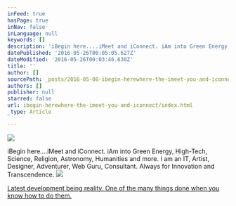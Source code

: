 ```yaml
---
inFeed: true
hasPage: true
inNav: false
inLanguage: null
keywords: []
description: 'iBegin here....iMeet and iConnect. iAm into Green Energy, High-Tech, Science, Religion, Astronomy, Humanities and more. I am an IT, Artist, Designer, Adventurer, Web Guru, Consultant. Always for Innovation and Transcendence.'
datePublished: '2016-05-26T00:05:05.627Z'
dateModified: '2016-05-26T00:03:46.630Z'
title: ''
author: []
sourcePath: _posts/2016-05-08-ibegin-herewhere-the-imeet-you-and-iconnect.md
authors: []
publisher: null
starred: false
url: ibegin-herewhere-the-imeet-you-and-iconnect/index.html
_type: Article

---
```

![](https://the-grid-user-content.s3-us-west-2.amazonaws.com/7a700f99-bdb1-4ec2-853f-33593ce5cbaa.png)

iBegin here....iMeet and iConnect. iAm into Green Energy, High-Tech, Science, Religion, Astronomy, Humanities and more. I am an IT, Artist, Designer, Adventurer, Web Guru, Consultant. Always for Innovation and Transcendence.
![](https://the-grid-user-content.s3-us-west-2.amazonaws.com/5003620f-363b-49f3-aedb-6f41bf7a6da2.png)

[Latest development being reality. One of the many things done when you know how to do them.][0]

[0]: www.xpresspctech.com